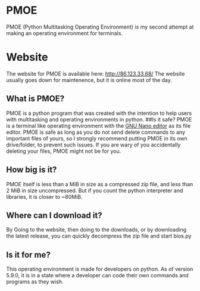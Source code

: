 # PMOE
PMOE (Python Multitasking Operating Environment) is my second attempt at making an operating environment for terminals.


# Website
The website for PMOE is available here: http://86.123.33.68/
The website usually goes down for maintenence, but it is online most of the day.

## What is PMOE?
PMOE is a python program that was created with the intention to help users with multitasking and operating environments in python.
##Is it safe?
PMOE is a terminal like operating environment with the <a href="https://www.nano-editor.org/">GNU Nano editor</a> as its file editor.
PMOE is safe as long as you do not send delete commands to any important files of yours, so I strongly recommend putting PMOE in its own drive/folder,
to prevent such issues. If you are wary of you accidentally deleting your files, PMOE might not be for you. 
## How big is it?
PMOE itself is less than a MiB in size as a compressed zip file, and less than 2 MiB in size uncompressed. But if you count the python interpreter
and libraries, it is closer to ~80MiB.
## Where can I download it?
By Going to the website, then doing to the downloads, or by downloading the latest release, you can quickly decompress the zip file and start bios.py
## Is it for me?
This operating environment is made for developers on python. As of version 5.9.0, it is in a state where a developer can code their own commands
and programs as they wish.

